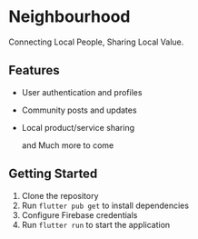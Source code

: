 # Neighbourhood

Connecting Local People, Sharing Local Value.

## Features

- User authentication and profiles
- Community posts and updates
- Local product/service sharing

  and Much more to come

## Getting Started

1. Clone the repository
2. Run `flutter pub get` to install dependencies
3. Configure Firebase credentials
4. Run `flutter run` to start the application
